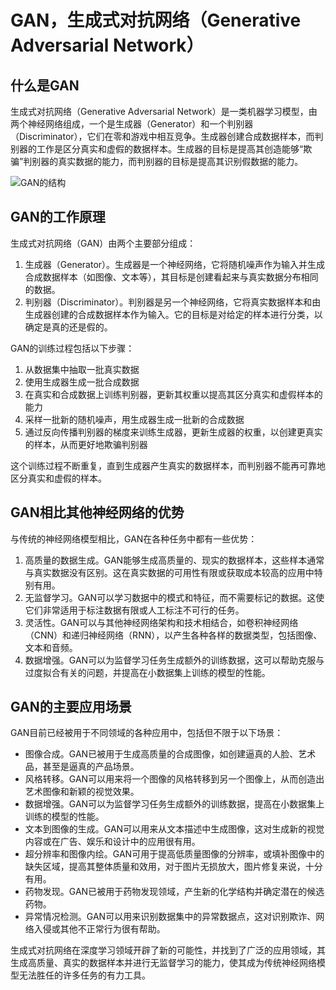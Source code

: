 # GAN，生成式对抗网络（Generative Adversarial Network）

什么是GAN
------

生成式对抗网络（Generative Adversarial Network）是一类机器学习模型，由两个神经网络组成，一个是生成器（Generator）和一个判别器（Discriminator），它们在零和游戏中相互竞争。生成器创建合成数据样本，而判别器的工作是区分真实和虚假的数据样本。生成器的目标是提高其创造能够“欺骗”判别器的真实数据的能力，而判别器的目标是提高其识别假数据的能力。

![GAN的结构](https://ai-bot.cn/wp-content/uploads/2023/03/gan-structure.png)

GAN的工作原理
--------

生成式对抗网络（GAN）由两个主要部分组成：

1.  生成器（Generator）。生成器是一个神经网络，它将随机噪声作为输入并生成合成数据样本（如图像、文本等），其目标是创建看起来与真实数据分布相同的数据。
2.  判别器（Discriminator）。判别器是另一个神经网络，它将真实数据样本和由生成器创建的合成数据样本作为输入。它的目标是对给定的样本进行分类，以确定是真的还是假的。

GAN的训练过程包括以下步骤：

1.  从数据集中抽取一批真实数据
2.  使用生成器生成一批合成数据
3.  在真实和合成数据上训练判别器，更新其权重以提高其区分真实和虚假样本的能力
4.  采样一批新的随机噪声，用生成器生成一批新的合成数据
5.  通过反向传播判别器的梯度来训练生成器，更新生成器的权重，以创建更真实的样本，从而更好地欺骗判别器

这个训练过程不断重复，直到生成器产生真实的数据样本，而判别器不能再可靠地区分真实和虚假的样本。

GAN相比其他神经网络的优势
--------------

与传统的神经网络模型相比，GAN在各种任务中都有一些优势：

1.  高质量的数据生成。GAN能够生成高质量的、现实的数据样本，这些样本通常与真实数据没有区别。这在真实数据的可用性有限或获取成本较高的应用中特别有用。
2.  无监督学习。GAN可以学习数据中的模式和特征，而不需要标记的数据。这使它们非常适用于标注数据有限或人工标注不可行的任务。
3.  灵活性。GAN可以与其他神经网络架构和技术相结合，如卷积神经网络（CNN）和递归神经网络（RNN），以产生各种各样的数据类型，包括图像、文本和音频。
4.  数据增强。GAN可以为监督学习任务生成额外的训练数据，这可以帮助克服与过度拟合有关的问题，并提高在小数据集上训练的模型的性能。

GAN的主要应用场景
----------

GAN目前已经被用于不同领域的各种应用中，包括但不限于以下场景：

*   图像合成。GAN已被用于生成高质量的合成图像，如创建逼真的人脸、艺术品，甚至是逼真的产品场景。
*   风格转移。GAN可以用来将一个图像的风格转移到另一个图像上，从而创造出艺术图像和新颖的视觉效果。
*   数据增强。GAN可以为监督学习任务生成额外的训练数据，提高在小数据集上训练的模型的性能。
*   文本到图像的生成。GAN可以用来从文本描述中生成图像，这对生成新的视觉内容或在广告、娱乐和设计中的应用很有用。
*   超分辨率和图像内绘。GAN可用于提高低质量图像的分辨率，或填补图像中的缺失区域，提高其整体质量和效用，对于图片无损放大，图片修复来说，十分有用。
*   药物发现。GAN已被用于药物发现领域，产生新的化学结构并确定潜在的候选药物。
*   异常情况检测。GAN可以用来识别数据集中的异常数据点，这对识别欺诈、网络入侵或其他不正常行为很有帮助。

生成式对抗网络在深度学习领域开辟了新的可能性，并找到了广泛的应用领域，其生成高质量、真实的数据样本并进行无监督学习的能力，使其成为传统神经网络模型无法胜任的许多任务的有力工具。
